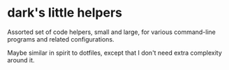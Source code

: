 # dark's little helpers

Assorted set of code helpers, small and large, for various
command-line programs and related configurations.

Maybe similar in spirit to dotfiles, except that I don't need extra
complexity around it.
